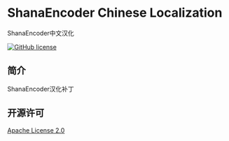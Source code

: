 # ShanaEncoder Chinese Localization

ShanaEncoder中文汉化

[![GitHub license](https://img.shields.io/badge/license-Apache%202-blue.svg?style=flat-square)](/LICENSE)

## 简介

ShanaEncoder汉化补丁

## 开源许可

[Apache License 2.0](/LICENSE)